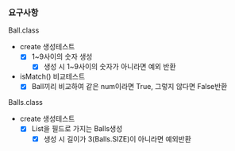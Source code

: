 ### 요구사항

Ball.class

* create 생성테스트
    - [x] 1~9사이의 숫자 생성
        - [x] 생성 시 1~9사이의 숫자가 아니라면 예외 반환

* isMatch() 비교테스트
    - [X] Ball끼리 비교하여 같은 num이라면 True, 그렇지 않다면 False반환

Balls.class

* create 생성테스트
    - [x] List<Ball>을 필드로 가지는 Balls생성
        - [x] 생성 시 길이가 3(Balls.SIZE)이 아니라면 예외반환